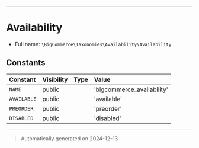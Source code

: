 ***

# Availability





* Full name: `\BigCommerce\Taxonomies\Availability\Availability`


## Constants

| Constant | Visibility | Type | Value |
|:---------|:-----------|:-----|:------|
|`NAME`|public| |&#039;bigcommerce_availability&#039;|
|`AVAILABLE`|public| |&#039;available&#039;|
|`PREORDER`|public| |&#039;preorder&#039;|
|`DISABLED`|public| |&#039;disabled&#039;|




***
> Automatically generated on 2024-12-13
